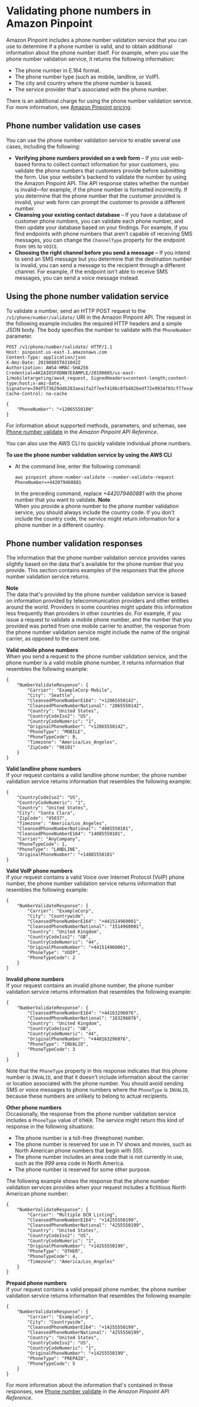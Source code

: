 # Validating phone numbers in Amazon Pinpoint<a name="validate-phone-numbers"></a>

Amazon Pinpoint includes a phone number validation service that you can use to determine if a phone number is valid, and to obtain additional information about the phone number itself\. For example, when you use the phone number validation service, it returns the following information:
+ The phone number in E\.164 format\.
+ The phone number type \(such as mobile, landline, or VoIP\)\.
+ The city and country where the phone number is based\.
+ The service provider that's associated with the phone number\.

There is an additional charge for using the phone number validation service\. For more information, see [Amazon Pinpoint pricing](https://aws.amazon.com/pinpoint/pricing/#Phone_Number_Validate)\.

## Phone number validation use cases<a name="validate-phone-numbers-use-cases"></a>

You can use the phone number validation service to enable several use cases, including the following:
+ **Verifying phone numbers provided on a web form** – If you use web\-based forms to collect contact information for your customers, you validate the phone numbers that customers provide before submitting the form\. Use your website's backend to validate the number by using the Amazon Pinpoint API\. The API response states whether the number is invalid—for example, if the phone number is formatted incorrectly\. If you determine that the phone number that the customer provided is invalid, your web form can prompt the customer to provide a different number\.
+ **Cleansing your existing contact database** – If you have a database of customer phone numbers, you can validate each phone number, and then update your database based on your findings\. For example, if you find endpoints with phone numbers that aren't capable of receiving SMS messages, you can change the `ChannelType` property for the endpoint from `SMS` to `VOICE`\.
+ **Choosing the right channel before you send a message** – If you intend to send an SMS message but you determine that the destination number is invalid, you can send a message to the recipient through a different channel\. For example, if the endpoint isn't able to receive SMS messages, you can send a voice message instead\.

## Using the phone number validation service<a name="validate-phone-numbers-request"></a>

To validate a number, send an HTTP POST request to the `/v1/phone/number/validate/` URI in the Amazon Pinpoint API\. The request in the following example includes the required HTTP headers and a simple JSON body\. The body specifies the number to validate with the `PhoneNumber` parameter\.

```
POST /v1/phone/number/validate/ HTTP/1.1
Host: pinpoint.us-east-1.amazonaws.com
Content-Type: application/json
X-Amz-Date: 20190805T031042Z
Authorization: AWS4-HMAC-SHA256 Credential=AKIAIOSFODNN7EXAMPLE/20190805/us-east-1/mobiletargeting/aws4_request, SignedHeaders=content-length;content-type;host;x-amz-date, Signature=39df573629ddb283aea1fa2f7eef4106c0fb4826edf72e9934f03cf77example
Cache-Control: no-cache

{
	"PhoneNumber": "+12065550100"
}
```

For information about supported methods, parameters, and schemas, see [Phone number validate](https://docs.aws.amazon.com/pinpoint/latest/apireference/phone-number-validate.html) in the *Amazon Pinpoint API Reference*\.

You can also use the AWS CLI to quickly validate individual phone numbers\.

**To use the phone number validation service by using the AWS CLI**
+ At the command line, enter the following command:

  ```
  aws pinpoint phone-number-validate --number-validate-request PhoneNumber=+442079460881
  ```

  In the preceding command, replace *\+442079460881* with the phone number that you want to validate\.
**Note**  
When you provide a phone number to the phone number validation service, you should always include the country code\. If you don't include the country code, the service might return information for a phone number in a different country\.

## Phone number validation responses<a name="validate-phone-numbers-example-responses"></a>

The information that the phone number validation service provides varies slightly based on the data that's available for the phone number that you provide\. This section contains examples of the responses that the phone number validation service returns\.

**Note**  
The data that's provided by the phone number validation service is based on information provided by telecommunication providers and other entities around the world\. Providers in some countries might update this information less frequently than providers in other countries do\. For example, if you issue a request to validate a mobile phone number, and the number that you provided was ported from one mobile carrier to another, the response from the phone number validation service might include the name of the original carrier, as opposed to the current one\.

**Valid mobile phone numbers**  
When you send a request to the phone number validation service, and the phone number is a valid mobile phone number, it returns information that resembles the following example:

```
{
    "NumberValidateResponse": {
        "Carrier": "ExampleCorp Mobile",
        "City": "Seattle",
        "CleansedPhoneNumberE164": "+12065550142",
        "CleansedPhoneNumberNational": "2065550142",
        "Country": "United States",
        "CountryCodeIso2": "US",
        "CountryCodeNumeric": "1",
        "OriginalPhoneNumber": "+12065550142",
        "PhoneType": "MOBILE",
        "PhoneTypeCode": 0,
        "Timezone": "America/Los_Angeles",
        "ZipCode": "98101"
    }
}
```

**Valid landline phone numbers**  
If your request contains a valid landline phone number, the phone number validation service returns information that resembles the following example:

```
{
    "CountryCodeIso2": "US",
    "CountryCodeNumeric": "1",
    "Country": "United States",
    "City": "Santa Clara",
    "ZipCode": "95037",
    "Timezone": "America/Los_Angeles",
    "CleansedPhoneNumberNational": "4085550101",
    "CleansedPhoneNumberE164": "14085550101",
    "Carrier": "AnyCompany",
    "PhoneTypeCode": 1,
    "PhoneType": "LANDLINE",
    "OriginalPhoneNumber": "+14085550101"
}
```

**Valid VoIP phone numbers**  
If your request contains a valid Voice over Internet Protocol \(VoIP\) phone number, the phone number validation service returns information that resembles the following example:

```
{
    "NumberValidateResponse": {
        "Carrier": "ExampleCorp",
        "City": "Countrywide",
        "CleansedPhoneNumberE164": "+441514960001",
        "CleansedPhoneNumberNational": "1514960001",
        "Country": "United Kingdom",
        "CountryCodeIso2": "GB",
        "CountryCodeNumeric": "44",
        "OriginalPhoneNumber": "+441514960001",
        "PhoneType": "VOIP",
        "PhoneTypeCode": 2
    }
}
```

**Invalid phone numbers**  
If your request contains an invalid phone number, the phone number validation service returns information that resembles the following example:

```
{
    "NumberValidateResponse": {
        "CleansedPhoneNumberE164": "+44163296076",
        "CleansedPhoneNumberNational": "163296076",
        "Country": "United Kingdom",
        "CountryCodeIso2": "GB",
        "CountryCodeNumeric": "44",
        "OriginalPhoneNumber": "+440163296076",
        "PhoneType": "INVALID",
        "PhoneTypeCode": 3
    }
}
```

Note that the `PhoneType` property in this response indicates that this phone number is `INVALID`, and that it doesn't include information about the carrier or location associated with the phone number\. You should avoid sending SMS or voice messages to phone numbers where the `PhoneType` is `INVALID`, because these numbers are unlikely to belong to actual recipients\.

**Other phone numbers**  
Occasionally, the response from the phone number validation service includes a `PhoneType` value of `OTHER`\. The service might return this kind of response in the following situations:
+ The phone number is a toll\-free \(freephone\) number\.
+ The phone number is reserved for use in TV shows and movies, such as North American phone numbers that begin with *555*\.
+ The phone number includes an area code that is not currently in use, such as the *999* area code in North America\.
+ The phone number is reserved for some other purpose\.

The following example shows the response that the phone number validation services provides when your request includes a fictitious North American phone number:

```
{
    "NumberValidateResponse": {
        "Carrier": "Multiple OCN Listing",
        "CleansedPhoneNumberE164": "+14255550199",
        "CleansedPhoneNumberNational": "4255550199",
        "Country": "United States",
        "CountryCodeIso2": "US",
        "CountryCodeNumeric": "1",
        "OriginalPhoneNumber": "+14255550199",
        "PhoneType": "OTHER",
        "PhoneTypeCode": 4,
        "Timezone": "America/Los_Angeles"
    }
}
```

**Prepaid phone numbers**  
If your request contains a valid prepaid phone number, the phone number validation service returns information that resembles the following example:

```
{
    "NumberValidateResponse": {
        "Carrier": "ExampleCorp",
        "City": "Countrywide",
        "CleansedPhoneNumberE164": "+14255550199",
        "CleansedPhoneNumberNational": "4255550199",
        "Country": "United States",
        "CountryCodeIso2": "US",
        "CountryCodeNumeric": "1",
        "OriginalPhoneNumber": "+14255550199",
        "PhoneType": "PREPAID",
        "PhoneTypeCode": 5
    }
}
```

For more information about the information that's contained in these responses, see [Phone number validate](https://docs.aws.amazon.com/pinpoint/latest/apireference/phone-number-validate.html) in the *Amazon Pinpoint API Reference*\.